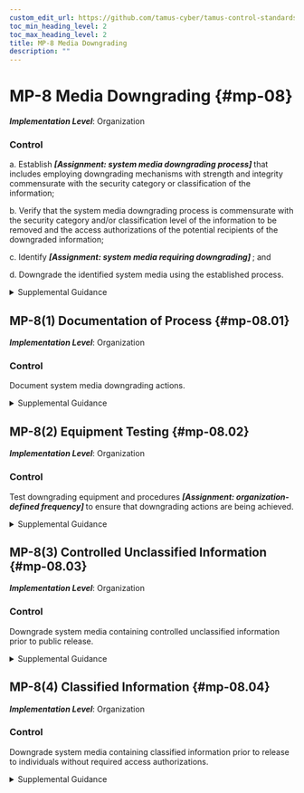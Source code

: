 ```yaml
---
custom_edit_url: https://github.com/tamus-cyber/tamus-control-standards/tree/main/content/tamus.edu/TAMUS_profile.xml
toc_min_heading_level: 2
toc_max_heading_level: 2
title: MP-8 Media Downgrading
description: ""
---
```


# MP-8 Media Downgrading {#mp-08}

_**Implementation Level**_: Organization

### Control

a. Establish <strong> <em>[Assignment: system media downgrading process]</em> </strong> that includes employing downgrading mechanisms with strength and integrity commensurate with the security category or classification of the information;

b. Verify that the system media downgrading process is commensurate with the security category and/or classification level of the information to be removed and the access authorizations of the potential recipients of the downgraded information;

c. Identify <strong> <em>[Assignment: system media requiring downgrading]</em> </strong> ; and

d. Downgrade the identified system media using the established process.

<details>
  <summary>Supplemental Guidance</summary>

Media downgrading applies to digital and non-digital media subject to release outside of the organization, whether the media is considered removable or not. When applied to system media, the downgrading process removes information from the media, typically by security category or classification level, such that the information cannot be retrieved or reconstructed. Downgrading of media includes redacting information to enable wider release and distribution. Downgrading ensures that empty space on the media is devoid of information.

</details>

## MP-8(1) Documentation of Process {#mp-08.01}

_**Implementation Level**_: Organization

### Control

Document system media downgrading actions.

<details>
  <summary>Supplemental Guidance</summary>

Organizations can document the media downgrading process by providing information, such as the downgrading technique employed, the identification number of the downgraded media, and the identity of the individual that authorized and/or performed the downgrading action.

</details>

## MP-8(2) Equipment Testing {#mp-08.02}

_**Implementation Level**_: Organization

### Control

Test downgrading equipment and procedures <strong> <em>[Assignment: organization-defined frequency]</em> </strong> to ensure that downgrading actions are being achieved.

<details>
  <summary>Supplemental Guidance</summary>

None.

</details>

## MP-8(3) Controlled Unclassified Information {#mp-08.03}

_**Implementation Level**_: Organization

### Control

Downgrade system media containing controlled unclassified information prior to public release.

<details>
  <summary>Supplemental Guidance</summary>

The downgrading of controlled unclassified information uses approved sanitization tools, techniques, and procedures.

</details>

## MP-8(4) Classified Information {#mp-08.04}

_**Implementation Level**_: Organization

### Control

Downgrade system media containing classified information prior to release to individuals without required access authorizations.

<details>
  <summary>Supplemental Guidance</summary>

Downgrading of classified information uses approved sanitization tools, techniques, and procedures to transfer information confirmed to be unclassified from classified systems to unclassified media.

</details>

